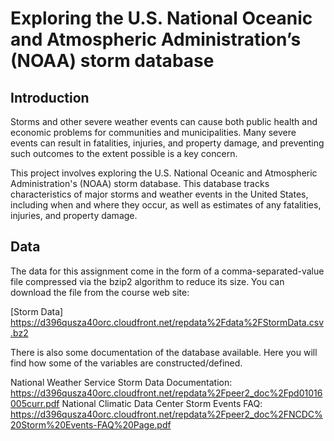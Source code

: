 # Exploring the U.S. National Oceanic and Atmospheric Administration’s (NOAA) storm database

## Introduction
Storms and other severe weather events can cause both public health and economic problems for communities and municipalities. 
Many severe events can result in fatalities, injuries, and property damage, and preventing such outcomes to the extent possible is a key concern.

This project involves exploring the U.S. National Oceanic and Atmospheric Administration's (NOAA) storm database. 
This database tracks characteristics of major storms and weather events in the United States, including when and where they occur, as well as estimates of any fatalities, injuries, and property damage.

## Data
The data for this assignment come in the form of a comma-separated-value file compressed via the bzip2 algorithm to reduce its size. 
You can download the file from the course web site:

[Storm Data] https://d396qusza40orc.cloudfront.net/repdata%2Fdata%2FStormData.csv.bz2

There is also some documentation of the database available. Here you will find how some of the variables are constructed/defined.

National Weather Service Storm Data Documentation: https://d396qusza40orc.cloudfront.net/repdata%2Fpeer2_doc%2Fpd01016005curr.pdf
National Climatic Data Center Storm Events FAQ: https://d396qusza40orc.cloudfront.net/repdata%2Fpeer2_doc%2FNCDC%20Storm%20Events-FAQ%20Page.pdf
